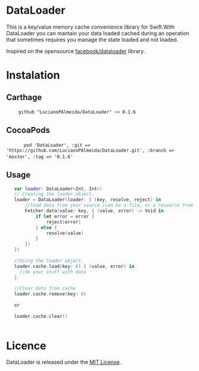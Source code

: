 # DataLoader

This is a key/value memory cache convenience library for Swift.With DataLoader you can mantain your data loaded cached during an operation that sometimes requires you manage the state loaded and not loaded.

Inspired on the opensource [facebook/dataloader](https://github.com/facebook/dataloader) library.

# Instalation

## Carthage   
  ```
    github "LucianoPAlmeida/DataLoader" ~> 0.1.6
  ```
## CocoaPods

  ```
      pod 'DataLoader', :git => 'https://github.com/LucianoPAlmeida/DataLoader.git', :branch => 'master', :tag => '0.1.6'
  ``` 
  
## Usage
 ```swift
    var loader: DataLoader<Int, Int>!
    // Creating the loader object.
    loader = DataLoader(loader: { (key, resolve, reject) in
        //load data from your source (can be a file, or a resource from server, or an heavy calculation)
        Fetcher.data(value: key, { (value, error) -> Void in 
            if let error = error {
                reject(error)
            } else {
                resolve(value)
            }
        })
    })
    
    //Using the loader object. 
    loader.cache.load(key: 6) { (value, error) in
      //do your stuff with data
    }
    
    //Clear data from cache
    loader.cache.remove(key: 6) 
    
    or 
    
    loader.cache.clear()
    
 ```
# Licence 

DataLoader is released under the [MIT License](https://opensource.org/licenses/MIT).
